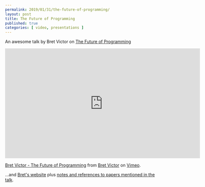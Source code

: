 ```yaml
---
permalink: 2019/01/31/the-future-of-programming/
layout: post
title: The Future of Programming
published: true 
categories: [ video, presentations ]
---
```


An awesome talk by Bret Victor on <a href="https://vimeo.com/71278954">The Future of Programming</a>

<iframe src="https://player.vimeo.com/video/71278954?title=0&byline=0&portrait=0" width="640" height="360" frameborder="0" webkitallowfullscreen mozallowfullscreen allowfullscreen></iframe>
<p><a href="https://vimeo.com/71278954">Bret Victor - The Future of Programming</a> from <a href="https://vimeo.com/worrydream">Bret Victor</a> on <a href="https://vimeo.com">Vimeo</a>.</p>


...and <a href="http://worrydream.com/">Bret's website</a> plus <a href="http://worrydream.com/dbx/">notes and references to papers mentioned in the talk</a>.

